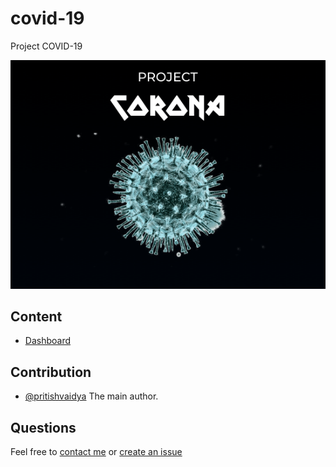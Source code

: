 # covid-19
Project COVID-19

![Project COVID-19](assets/main.png?raw=true "Project COVID-19")

## Content
- [Dashboard](dashboard)

## Contribution
- [@pritishvaidya](mailto:pritishvaidya94@gmail.com) The main author.

## Questions
Feel free to [contact me](mailto:pritishvaidya94@gmail.com) or [create an issue](https://github.com/pritishvaidya/covid-19/issues/new)